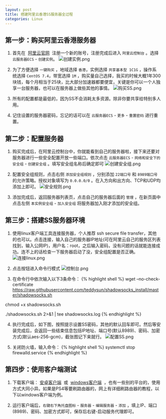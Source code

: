 ```yaml
---
layout: post
title: 搭建阿里云香港SS服务器全过程
categories: Linux
---
```


## 第一步：购买阿里云香港服务器
1. 首先在  [阿里云官网](https://www.aliyun.com/)  注册一个新的账号，注册完成后进入 `阿里云控制台` 。选择 `云服务器ECS` - `创建实例`。
![创建实例.png](https://geminate.github.io/assets/images/2018/创建实例.png)

2. 为了方便选择 `一键购买` ，地域选择 `香港`，实例选择 `共享基本型 1C1G` ，操作系统选择 `CentOS 7.4`，带宽选择 `1M` ，购买量自己选择，我买的时候大概1年300块钱，每个月相当于25块，比大部分加速器都要便宜，关键是你可以一个人独享一台服务器，也可以在服务器上做些其他的事情。
![购买SS.png](https://geminate.github.io/assets/images/2018/购买SS.png)

3. 所有的配置都是最低的，因为SS不会消耗太多资源。除非你要共享给特别多人用。

4. 记住设置的服务器密码，忘记的话可以在 `云服务器ECS` - `更多` - `重置密码` 进行重置。

## 第二步：配置服务器

1. 购买完成后，在阿里云控制台中，你就能看到自己的服务器啦，接下来还要对服务器进行一些安全配置开放一些端口。依次点击 `云服务器ECS` - `网络和安全下的安全组` - `创建安全组` 。填写安全组名称后确定即可
![创建安全组.png](https://geminate.github.io/assets/images/2018/创建安全组.png)

2. 配置安全组规则，点击右侧 `添加安全组规则` ，分别添加 `22端口号` 和 `8989端口号` 的允许策略。授权对象填写为 `0.0.0.0/0` 。在入方向和出方向、TCP和UDP均添加上即可。
![安全规则.png](https://geminate.github.io/assets/images/2018/安全规则.png)

3. 添加完成后，返回服务器列表页，点击自己的服务器后面的 `管理` ，在新页面中点击左侧 `本实例安全组` - `加入安全组` 将服务器加入刚才添加的安全组。

## 第三步：搭建SS服务器环境

1. 使用linux客户端工具连接服务器，个人推荐 ssh secure file transfer，其他的也可以。点击连接，输入自己的服务器IP地址(可在阿里云自己的服务区列表找到，输入公网IP)，用户名：root，之后输入密码，没有问题的话就能连接成功。连不上的话检查一下服务器启动了没，安全组配置是否正确。
![连接linux.png](https://geminate.github.io/assets/images/2018/连接linux.png)

2. 点击按钮进入命令行模式
![控制台.png](https://geminate.github.io/assets/images/2018/控制台.png)

3. 在命令行中依次输入以下3条命令：
{% highlight shell %}
wget –no-check-certificate https://raw.githubusercontent.com/teddysun/shadowsocks_install/master/shadowsocks.sh

chmod +x shadowsocks.sh

./shadowsocks.sh 2>&1 | tee shadowsocks.log
{% endhighlight %}

4. 执行完成后，如下图，按照提示设置SS密码，其他的默认回车即可。然后等安装完成后，会返回一些结束信息包括IP地址、端口号(默认8989)、密码、加密方式(默认aes-256-gcm)，截张图记下来就行。
![配置SS.png](https://geminate.github.io/assets/images/2018/配置SS.png)

5. 关闭防火墙，输入命令：
{% highlight shell %}
systemctl stop firewalld.service
{% endhighlight %}

## 第四步：使用客户端测试

1. 下载客户端： [安卓客户端](https://github.com/shadowsocks/shadowsocks-android/releases)  或  [windows客户端](https://github.com/shadowsocks/shadowsocks-windows/releases)  ，也有一些别的平台的，使用方式大同小异。如果是PS4等要刷路由器的，网上有详细刷路由器的教程，以下以windows客户端为例。

2. 运行客户端后，`右键右下角托盘图标` - `服务器` - `编辑服务器` - `添加` ，填上IP、端口(8989)、密码、加密方式即可，保存后右键-启动服务代理即可。